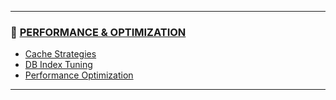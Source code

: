 

---

### 🔗 [PERFORMANCE & OPTIMIZATION](/study/performance-and-optimization/)

- [Cache Strategies](/study/performance-and-optimization/cache-strategies.md)
- [DB Index Tuning](/study/performance-and-optimization/db-index-tuning.md)
- [Performance Optimization](/study/performance-and-optimization/performance-optimization.md)


---
